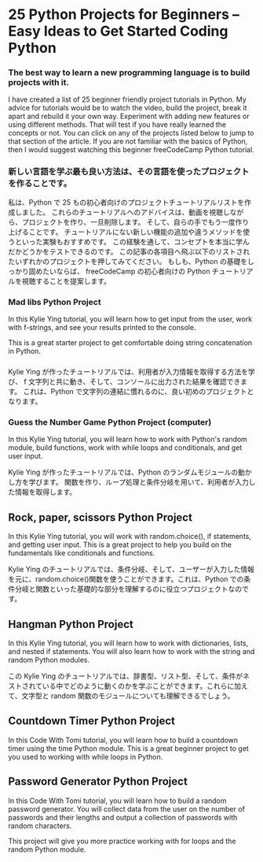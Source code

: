 # 25 Python Projects for Beginners – Easy Ideas to Get Started Coding Python

### The best way to learn a new programming language is to build projects with it.

I have created a list of 25 beginner friendly project tutorials in Python.
My advice for tutorials would be to watch the video, build the project, break it apart and rebuild it your own way.
Experiment with adding new features or using different methods.
That will test if you have really learned the concepts or not.
You can click on any of the projects listed below to jump to that section of the article.
If you are not familiar with the basics of Python,
then I would suggest watching this beginner freeCodeCamp Python tutorial.

### 新しい言語を学ぶ最も良い方法は、その言語を使ったプロジェクトを作ることです。

私は、Python で 25 もの初心者向けのプロジェクトチュートリアルリストを作成しました。
これらのチュートリアルへのアドバイスは、動画を視聴しながら、プロジェクトを作り、一旦削除します。
そして、自らの手でもう一度作り上げることです。
チュートリアルにない新しい機能の追加や違うメソッドを使うといった実験もおすすめです。
この経験を通して、コンセプトを本当に学んだかどうかをテストできるのです。
この記事の各項目へ飛ぶ以下のリストされたいずれかのプロジェクトを押してみてください。
もしも、Python の基礎をしっかり固めたいならば、
freeCodeCamp の初心者向けの Python チュートリアルを視聴することを提案します。

### Mad libs Python Project

In this Kylie Ying tutorial,
you will learn how to get input from the user,
work with f-strings,
and see your results printed to the console.

This is a great starter project to get comfortable doing string concatenation in Python.

###

Kylie Ying が作ったチュートリアルでは、利用者が入力情報を取得する方法を学び、
f 文字列と共に動き、そして、コンソールに出力された結果を確認できます。
これは、Python で文字列の連結に慣れるのに、良い初めのプロジェクトとなります。

### Guess the Number Game Python Project (computer)

In this Kylie Ying tutorial,
you will learn how to work with Python's random module,
build functions, work with while loops and conditionals,
and get user input.

Kylie Ying が作ったチュートリアルでは、Python のランダムモジュールの動かし方を学びます。
関数を作り、ループ処理と条件分岐を用いて、利用者が入力した情報を取得します。

## Rock, paper, scissors Python Project

In this Kylie Ying tutorial, you will work with random.choice(), if statements, and getting user input. This is a great project to help you build on the fundamentals like conditionals and functions.

Kylie Ying のチュートリアルでは、条件分岐、そして、ユーザーが入力した情報を元に、random.choice()関数を使うことができます。これは、Python での条件分岐と関数といった基礎的な部分を理解するのに役立つプロジェクトなのです。

## Hangman Python Project

In this Kylie Ying tutorial, you will learn how to work with dictionaries, lists, and nested if statements. You will also learn how to work with the string and random Python modules.

この Kylie Ying のチュートリアルでは、辞書型、リスト型、そして、条件がネストされている中でどのように動くのかを学ぶことができます。これらに加えて、文字型と random 関数のモジュールについても理解できるでしょう。

## Countdown Timer Python Project

In this Code With Tomi tutorial, you will learn how to build a countdown timer using the time Python module. This is a great beginner project to get you used to working with while loops in Python.

## Password Generator Python Project

In this Code With Tomi tutorial, you will learn how to build a random password generator. You will collect data from the user on the number of passwords and their lengths and output a collection of passwords with random characters.

This project will give you more practice working with for loops and the random Python module.
